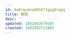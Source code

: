 ```yaml
---
id: 4w6lgumoq885071gyg0rqpg
title: 教程
desc: ''
updated: 1682603679307
created: 1682582721602
---
```

